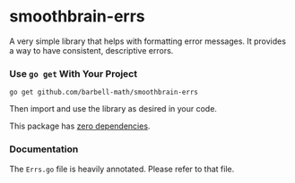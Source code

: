 # smoothbrain-errs
A very simple library that helps with formatting error messages. It provides a
way to have consistent, descriptive errors.

### Use `go get` With Your Project

```
go get github.com/barbell-math/smoothbrain-errs
```

Then import and use the library as desired in your code.

This package has [zero dependencies](./go.mod).

### Documentation

The `Errs.go` file is heavily annotated. Please refer to that file.
